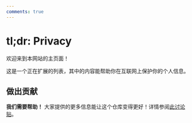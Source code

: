 ```yaml
---
comments: true
---
```


# tl;dr: Privacy

欢迎来到本网站的主页面！

这是一个正在扩展的列表，其中的内容能帮助你在互联网上保护你的个人信息。

## 做出贡献

**我们需要帮助！** 大家提供的更多信息能让这个仓库变得更好！详情参阅[此讨论贴](https://github.com/CloneWith/CloneWith.github.io/discussions/36)。
